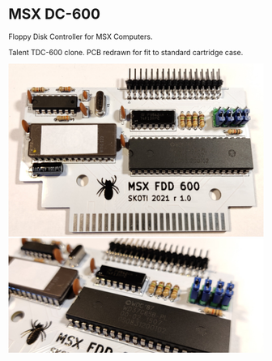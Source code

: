# MSX DC-600
Floppy Disk Controller for MSX Computers.

Talent TDC-600 clone. PCB redrawn for fit to standard cartridge case.

![DC-600](/photos/dc_600_01_s.jpg)
![DC-600](/photos/dc_600_04_s.jpg)
